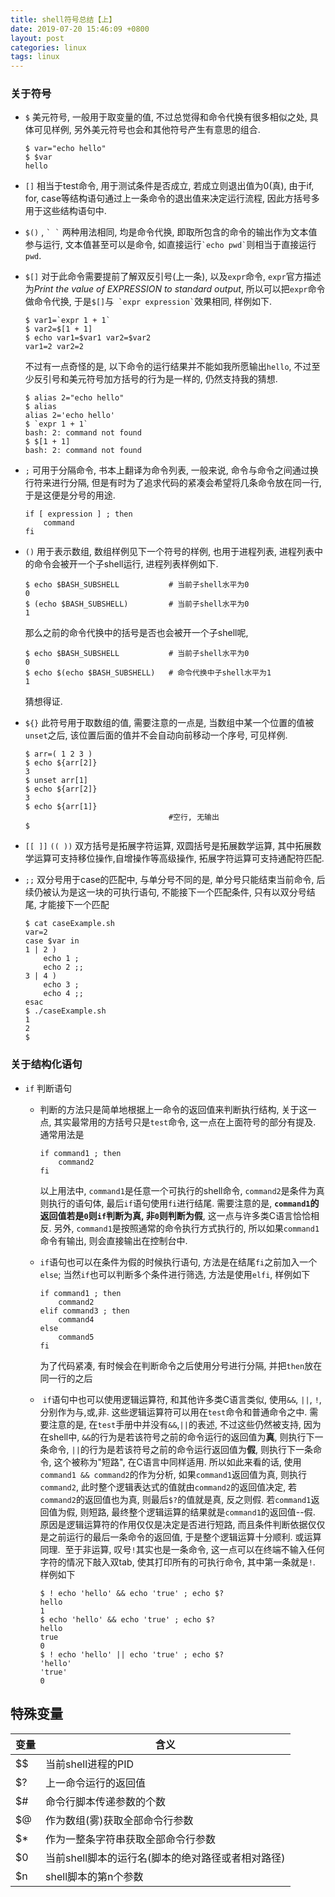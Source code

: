 ```yaml
---
title: shell符号总结【上】
date: 2019-07-20 15:46:09 +0800
layout: post
categories: linux
tags: linux
---
```


### 关于符号

* `$` 美元符号, 一般用于取变量的值, 不过总觉得和命令代换有很多相似之处, 具体可见样例, 另外美元符号也会和其他符号产生有意思的组合.

    ```shell
    $ var="echo hello"
    $ $var
    hello
    ```

* `[]` 相当于test命令, 用于测试条件是否成立, 若成立则退出值为0(真), 由于if, for, case等结构语句通过上一条命令的退出值来决定运行流程, 因此方括号多用于这些结构语句中.

* `$()` , `` ` ` `` 两种用法相同, 均是命令代换, 即取所包含的命令的输出作为文本值参与运行, 文本值甚至可以是命令, 如直接运行`` `echo pwd` ``则相当于直接运行`pwd`.

* `$[]` 对于此命令需要提前了解双反引号(上一条), 以及`expr`命令, `expr`官方描述为*Print the value of EXPRESSION to standard output*, 所以可以把`expr`命令做命令代换, 于是`$[]`与``  `expr expression` ``效果相同, 样例如下.

    ```shell
    $ var1=`expr 1 + 1`
    $ var2=$[1 + 1]
    $ echo var1=$var1 var2=$var2
    var1=2 var2=2
    ```

    不过有一点奇怪的是, 以下命令的运行结果并不能如我所愿输出`hello`, 不过至少反引号和美元符号加方括号的行为是一样的, 仍然支持我的猜想.

    ```shell
    $ alias 2="echo hello"
    $ alias
    alias 2='echo hello'
    $ `expr 1 + 1`
    bash: 2: command not found
    $ $[1 + 1]
    bash: 2: command not found
    ```

* `;` 可用于分隔命令, 书本上翻译为命令列表, 一般来说, 命令与命令之间通过换行符来进行分隔, 但是有时为了追求代码的紧凑会希望将几条命令放在同一行, 于是这便是分号的用途.

    ```shell
    if [ expression ] ; then
        command
    fi
    ```

* `()` 用于表示数组, 数组样例见下一个符号的样例, 也用于进程列表, 进程列表中的命令会被开一个子shell运行, 进程列表样例如下.

    ```shell
    $ echo $BASH_SUBSHELL           # 当前子shell水平为0
    0
    $ (echo $BASH_SUBSHELL)	        # 当前子shell水平为0
    1
    ```

     那么之前的命令代换中的括号是否也会被开一个子shell呢,

    ```shell
    $ echo $BASH_SUBSHELL           # 当前子shell水平为0
    0
    $ echo $(echo $BASH_SUBSHELL)   # 命令代换中子shell水平为1
    1
    ```

    猜想得证.

* `${}` 此符号用于取数组的值, 需要注意的一点是, 当数组中某一个位置的值被`unset`之后, 该位置后面的值并不会自动向前移动一个序号, 可见样例.

    ```shell
    $ arr=( 1 2 3 )
    $ echo ${arr[2]}
    3
    $ unset arr[1]
    $ echo ${arr[2]}
    3
    $ echo ${arr[1]}
                                    #空行, 无输出
    $ 
    ```

* `[[ ]]` `(( ))` 双方括号是拓展字符运算, 双圆括号是拓展数学运算, 其中拓展数学运算可支持移位操作,自增操作等高级操作, 拓展字符运算可支持通配符匹配.

* `;;` 双分号用于case的匹配中, 与单分号不同的是, 单分号只能结束当前命令, 后续仍被认为是这一块的可执行语句, 不能接下一个匹配条件, 只有以双分号结尾, 才能接下一个匹配

  ```shell
  $ cat caseExample.sh
  var=2
  case $var in
  1 | 2 )
      echo 1 ;
      echo 2 ;;
  3 | 4 )
      echo 3 ;
      echo 4 ;;
  esac
  $ ./caseExample.sh
  1
  2
  $ 
  ```

### 关于结构化语句

* `if` 判断语句

  * 判断的方法只是简单地根据上一命令的返回值来判断执行结构, 关于这一点, 其实最常用的方括号只是`test`命令, 这一点在上面符号的部分有提及. 通常用法是

      ```shell
      if command1 ; then
          command2
      fi
      ```

      以上用法中, `command1`是任意一个可执行的shell命令, `command2`是条件为真则执行的语句体, 最后`if`语句使用`fi`进行结尾. 需要注意的是, **`command1`的返回值若是`0`则`if`判断为真, 非`0`则判断为假**, 这一点与许多类C语言恰恰相反. 另外, `command1`是按照通常的命令执行方式执行的, 所以如果`command1`命令有输出, 则会直接输出在控制台中.

  * `if`语句也可以在条件为假的时候执行语句, 方法是在结尾`fi`之前加入一个`else`; 当然`if`也可以判断多个条件进行筛选, 方法是使用`elfi`, 样例如下

      ```shell
      if command1 ; then
          command2
      elif command3 ; then
          command4
      else
          command5
      fi
      ```

      为了代码紧凑, 有时候会在判断命令之后使用分号进行分隔, 并把`then`放在同一行的之后

  * ​    `if`语句中也可以使用逻辑运算符, 和其他许多类C语言类似, 使用`&&`, `||`, `!`, 分别作为与,或,非. 这些逻辑运算符可以用在`test`命令和普通命令之中. 需要注意的是, 在`test`手册中并没有`&&`,`||`的表述, 不过这些仍然被支持, 因为在shell中, `&&`的行为是若该符号之前的命令运行的返回值为**真**, 则执行下一条命令, `||`的行为是若该符号之前的命令运行返回值为**假**, 则执行下一条命令, 这个被称为"短路", 在C语言中同样适用. 
    ​    所以如此来看的话, 使用`command1 && command2`的作为分析, 如果`command1`返回值为真, 则执行`command2`, 此时整个逻辑表达式的值就由`command2`的返回值决定, 若`command2`的返回值也为真, 则最后`$?`的值就是真, 反之则假. 若`command1`返回值为假, 则短路, 最终整个逻辑运算的结果就是`command1`的返回值--假. 原因是逻辑运算符的作用仅仅是决定是否进行短路, 而且条件判断依据仅仅是之前运行的最后一条命令的返回值, 于是整个逻辑运算十分顺利. 或运算同理. 
    ​    至于非运算, 叹号`!`其实也是一条命令, 这一点可以在终端不输入任何字符的情况下敲入双tab, 使其打印所有的可执行命令, 其中第一条就是`!`. 样例如下

    ```shell
    $ ! echo 'hello' && echo 'true' ; echo $?
    hello
    1
    $ echo 'hello' && echo 'true' ; echo $?
    hello
    true
    0
    $ ! echo 'hello' || echo 'true' ; echo $?
    'hello'
    'true'
    0
    ```

## 特殊变量

| 变量 | 含义                                              |
| ---- | ------------------------------------------------- |
| $$   | 当前shell进程的PID                                |
| $?   | 上一命令运行的返回值                              |
| $#   | 命令行脚本传递参数的个数                          |
| $@   | 作为数组(雾)获取全部命令行参数                    |
| $*   | 作为一整条字符串获取全部命令行参数                |
| $0   | 当前shell脚本的运行名(脚本的绝对路径或者相对路径) |
| $n   | shell脚本的第n个参数                              |
